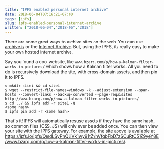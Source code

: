 ```yaml
---
title: "IPFS enabled personal internet archive"
date: 2018-06-04T07:16:21-07:00
tags: [ipfs]
slug: ipfs-enabled-personal-internet-archive
written: ["2018-06-04","2018-06","2018"]
---
```


There are some great ways to archive sites on the web. You can use [archive.is](http://archive.is/) or the [Internet Archive](http://archive.org/web/). But, using the IPFS, its really easy to make your own hosted internet archive.

Say you found a cool website, like `www.bzarg.com/p/how-a-kalman-filter-works-in-pictures/` which shows how a Kalman filter works. All you need to do is recursively download the site, with cross-domain assets, and then pin it to IPFS. 

```
$ mkdir site1 && cd site1
$ wget --restrict-file-names=windows -k --adjust-extension --span-hosts --convert-links --backup-converted --page-requisites http://www.bzarg.com/p/how-a-kalman-filter-works-in-pictures/ 
$ cd ../ && ipfs add -r site1 -Q
<some hash>
$ ipfs pin add -r <some hash>
```

That's it! IPFS will automatically resuse assets if they have the same hash, so common files (CSS, JS) will only ever be added once. You can then view your site with the IPFS gateway. For example, the site above is available at https://ipfs.io/ipfs/QmdLSyPnQLiVk1wy91tZvhVfqbFbD7zSCuRtC51Z9yeY8E/www.bzarg.com/p/how-a-kalman-filter-works-in-pictures/.

